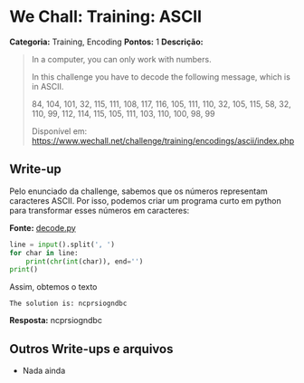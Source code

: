 # We Chall: Training: ASCII

**Categoria:** Training, Encoding
**Pontos:** 1
**Descrição:**

>In a computer, you can only work with numbers.
>
>In this challenge you have to decode the following message, which is in ASCII.
>
> 84, 104, 101, 32, 115, 111, 108, 117, 116, 105, 111, 110, 32, 105, 115, 58, 32, 110, 99, 112, 114, 115, 105, 111, 103, 110, 100, 98, 99
>
> Disponível em: <https://www.wechall.net/challenge/training/encodings/ascii/index.php>

## Write-up
Pelo enunciado da challenge, sabemos que os números representam caracteres ASCII. Por isso, podemos criar um programa curto em python para transformar esses números em caracteres:

**Fonte:** [decode.py](decode.py)
```python
line = input().split(', ')
for char in line:
    print(chr(int(char)), end='')
print()
```
Assim, obtemos o texto
```
The solution is: ncprsiogndbc
```

**Resposta:** ncprsiogndbc
## Outros Write-ups e arquivos

* Nada ainda
